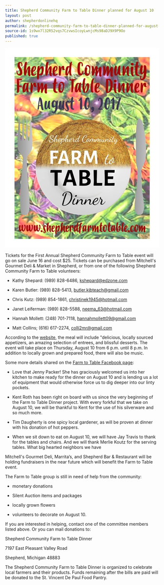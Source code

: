 ```yaml
---
title: Shepherd Community Farm to Table Dinner planned for August 10
layout: post
author: shepherdonlinehq
permalink: /shepherd-community-farm-to-table-dinner-planned-for-august-10/
source-id: 1s9wx7l32R52vqs7CzvwsIcoyLwnjcMs98aDJ9X9P9Oo
published: true
---
```

![image alt text](/public/BP1icSlc8jsAadyygDhiOg_img_0.png)

Tickets for the First Annual Shepherd Community Farm to Table event will go on sale June 16 and cost $25. Tickets can be purchased from Mitchell's Gourmet Deli & Market in Shepherd, or from one of the following Shepherd Community Farm to Table volunteers:

* Kathy Shepard: (989) 828-6486, kshepard@edzone.com

* Karen Butler: (989) 828-5413, [butler.kjbteach@gmail.com](mailto:butler.kjbteach@gmail.com)

* Chris Kutz: (989) 854-1861, christinek1945@hotmail.com

* Janet Leiferman: (989) 828-5588, neema_63@hotmail.com

* Hannah Mollett: (248) 701-7118, hannahmollett09@gmail.com

* Matt Collins; (616) 617-2274, colli2mr@gmail.com

According to the [website](http://shepherdfarmtotable.com/), the meal will include "delicious, locally sourced appetizers, an amazing selection of entrees, and blissful desserts. The event will take place on Thursday, August 10 from 6 p.m. until 8 p.m. In addition to locally grown and prepared food, there will also be music.

Some more details shared on the [Farm to Table Facebook page](https://www.facebook.com/Shepherd-Community-Farm-to-Table-Dinner-459294594280364/):

* Love that Jenny Packer! She has graciously welcomed us into her kitchen to make ready for the dinner on August 10 and is lending us a lot of equipment that would otherwise force us to dig deeper into our linty pockets.

* Kent Roth has been right on board with us since the very beginning of the Farm to Table Dinner project. With every forkful that we take on August 10, we will be thankful to Kent for the use of his silverware and so much more.

* Tim Daugherty is one spicy local gardener, as will be proven at dinner with his donation of hot peppers.

* When we sit down to eat on August 10, we will have Jay Travis to thank for the tables and chairs. And we will thank Merlie Koutz for the serving tables. What big hearted neighbors we have

Mitchell's Gourmet Deli, Marrita’s, and Shepherd Bar & Restaurant will be holding fundraisers in the near future which will benefit the Farm to Table event.

The Farm to Table group is still in need of help from the community:

* monetary donations

* Silent Auction items and packages

* locally grown flowers

* volunteers to decorate on August 10. 

If you are interested in helping, contact one of the committee members listed above. Or you can mail donations to:

Shepherd Community Farm to Table Dinner 

7197 East Pleasant Valley Road

Shepherd, Michigan 48883

The Shepherd Community Farm to Table Dinner is organized to celebrate local farmers and their products. Funds remaining after the bills are paid will be donated to the St. Vincent De Paul Food Pantry.

